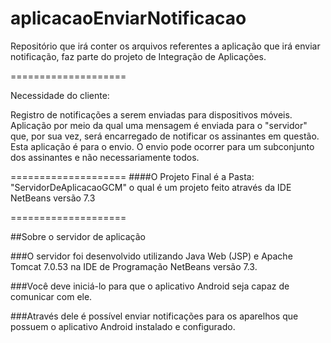 aplicacaoEnviarNotificacao
====================

Repositório que irá conter os arquivos referentes a aplicação que irá enviar notificação, faz parte do projeto de Integração de Aplicações.

====================

Necessidade do cliente:

Registro de notificações a serem enviadas para dispositivos móveis. Aplicação por meio da qual uma mensagem é enviada para o "servidor" que, por sua vez, será encarregado de notificar os assinantes em questão. Esta aplicação é para o envio. O envio pode ocorrer para um subconjunto dos assinantes e não necessariamente todos.

====================
####O Projeto Final é a Pasta: "ServidorDeAplicacaoGCM" o qual é um projeto feito através da IDE NetBeans versão 7.3

====================

##Sobre o servidor de aplicação

###O servidor foi desenvolvido utilizando Java Web (JSP) e Apache Tomcat 7.0.53 na IDE de Programação NetBeans versão 7.3.

###Você deve iniciá-lo para que o aplicativo Android seja capaz de comunicar com ele.

###Através dele é possível enviar notificações para os aparelhos que possuem o aplicativo Android instalado e configurado.

